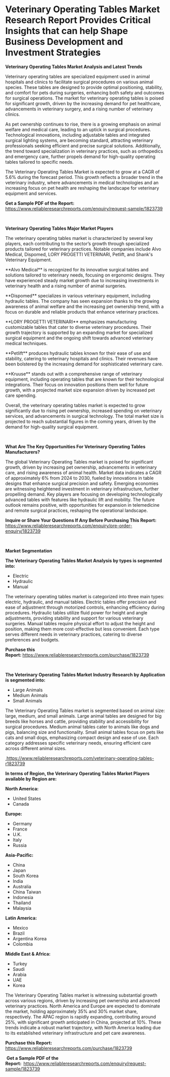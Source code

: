 <p><h1>Veterinary Operating Tables Market Research Report Provides Critical Insights that can help Shape Business Development and Investment Strategies</h1></p><p><strong>Veterinary Operating Tables Market Analysis and Latest Trends</strong></p>
<p><p>Veterinary operating tables are specialized equipment used in animal hospitals and clinics to facilitate surgical procedures on various animal species. These tables are designed to provide optimal positioning, stability, and comfort for pets during surgeries, enhancing both safety and outcomes for surgical operations. The market for veterinary operating tables is poised for significant growth, driven by the increasing demand for pet healthcare, advancements in veterinary surgery, and a rising number of veterinary clinics.</p><p>As pet ownership continues to rise, there is a growing emphasis on animal welfare and medical care, leading to an uptick in surgical procedures. Technological innovations, including adjustable tables and integrated surgical lighting systems, are becoming standard, attracting veterinary professionals seeking efficient and precise surgical solutions. Additionally, the trend toward specialization in veterinary practices, such as orthopedics and emergency care, further propels demand for high-quality operating tables tailored to specific needs.</p><p>The Veterinary Operating Tables Market is expected to grow at a CAGR of 5.6% during the forecast period. This growth reflects a broader trend in the veterinary industry, where advancements in medical technologies and an increasing focus on pet health are reshaping the landscape for veterinary equipment and services.</p></p>
<p><strong>Get a Sample PDF of the Report:&nbsp;</strong> <a href="https://www.reliableresearchreports.com/enquiry/request-sample/1823739?utm_campaign=3020&utm_medium=2&utm_source=Github&utm_content=ia&utm_term=13042025&utm_id=veterinary-operating-tables">https://www.reliableresearchreports.com/enquiry/request-sample/1823739</a></p>
<p>&nbsp;</p>
<p><strong>Veterinary Operating Tables Major Market Players</strong></p>
<p><p>The veterinary operating tables market is characterized by several key players, each contributing to the sector’s growth through specialized products tailored for veterinary practices. Notable companies include Alvo Medical, Dispomed, LORY PROGETTI VETERINARI, Petlift, and Shank's Veterinary Equipment.</p><p>**Alvo Medical** is recognized for its innovative surgical tables and solutions tailored to veterinary needs, focusing on ergonomic designs. They have experienced steady market growth due to increasing investments in veterinary health and a rising number of animal surgeries.</p><p>**Dispomed** specializes in various veterinary equipment, including hydraulic tables. The company has seen expansion thanks to the growing awareness of animal welfare and the increasing pet ownership trend, with a focus on durable and reliable products that enhance veterinary practices.</p><p>**LORY PROGETTI VETERINARI** emphasizes manufacturing customizable tables that cater to diverse veterinary procedures. Their growth trajectory is supported by an expanding market for specialized surgical equipment and the ongoing shift towards advanced veterinary medical techniques.</p><p>**Petlift** produces hydraulic tables known for their ease of use and stability, catering to veterinary hospitals and clinics. Their revenues have been bolstered by the increasing demand for sophisticated veterinary care.</p><p>**Kruuse** stands out with a comprehensive range of veterinary equipment, including operating tables that are known for their technological integrations. Their focus on innovation positions them well for future growth, with a projected market size expansion driven by increased pet care spending.</p><p>Overall, the veterinary operating tables market is expected to grow significantly due to rising pet ownership, increased spending on veterinary services, and advancements in surgical technology. The total market size is projected to reach substantial figures in the coming years, driven by the demand for high-quality surgical equipment.</p></p>
<p>&nbsp;</p>
<p><strong>What Are The Key Opportunities For Veterinary Operating Tables Manufacturers?</strong></p>
<p><p>The global Veterinary Operating Tables market is poised for significant growth, driven by increasing pet ownership, advancements in veterinary care, and rising awareness of animal health. Market data indicates a CAGR of approximately 6% from 2024 to 2030, fueled by innovations in table designs that enhance surgical precision and safety. Emerging economies are witnessing heightened investment in veterinary infrastructure, further propelling demand. Key players are focusing on developing technologically advanced tables with features like hydraulic lift and mobility. The future outlook remains positive, with opportunities for expansion in telemedicine and remote surgical practices, reshaping the operational landscape.</p></p>
<p><strong>Inquire or Share Your Questions If Any Before Purchasing This Report:</strong> <a href="https://www.reliableresearchreports.com/enquiry/pre-order-enquiry/1823739?utm_campaign=3020&utm_medium=2&utm_source=Github&utm_content=ia&utm_term=13042025&utm_id=veterinary-operating-tables">https://www.reliableresearchreports.com/enquiry/pre-order-enquiry/1823739</a></p>
<p>&nbsp;</p>
<p><strong>Market Segmentation</strong></p>
<p><strong>The Veterinary Operating Tables Market Analysis by types is segmented into:</strong></p>
<p><ul><li>Electric</li><li>Hydraulic</li><li>Manual</li></ul></p>
<p><p>The veterinary operating tables market is categorized into three main types: electric, hydraulic, and manual tables. Electric tables offer precision and ease of adjustment through motorized controls, enhancing efficiency during procedures. Hydraulic tables utilize fluid power for height and angle adjustments, providing stability and support for various veterinary surgeries. Manual tables require physical effort to adjust the height and position, making them more cost-effective but less convenient. Each type serves different needs in veterinary practices, catering to diverse preferences and budgets.</p></p>
<p><strong>Purchase this Report:&nbsp;</strong><a href="https://www.reliableresearchreports.com/purchase/1823739?utm_campaign=3020&utm_medium=2&utm_source=Github&utm_content=ia&utm_term=13042025&utm_id=veterinary-operating-tables">https://www.reliableresearchreports.com/purchase/1823739</a></p>
<p>&nbsp;</p>
<p><strong>The Veterinary Operating Tables Market Industry Research by Application is segmented into:</strong></p>
<p><ul><li>Large Animals</li><li>Medium Animals</li><li>Small Animals</li></ul></p>
<p><p>The Veterinary Operating Tables market is segmented based on animal size: large, medium, and small animals. Large animal tables are designed for big breeds like horses and cattle, providing stability and accessibility for surgical procedures. Medium animal tables cater to animals like dogs and pigs, balancing size and functionality. Small animal tables focus on pets like cats and small dogs, emphasizing compact design and ease of use. Each category addresses specific veterinary needs, ensuring efficient care across different animal sizes.</p></p>
<p><a href="https://www.reliableresearchreports.com/veterinary-operating-tables-r1823739?utm_campaign=3020&utm_medium=2&utm_source=Github&utm_content=ia&utm_term=13042025&utm_id=veterinary-operating-tables">&nbsp;https://www.reliableresearchreports.com/veterinary-operating-tables-r1823739</a></p>
<p><strong>In terms of Region, the Veterinary Operating Tables Market Players available by Region are:</strong></p>
<p>
    <p> <strong> North America: </strong>
        <ul>
            <li>United States</li>
            <li>Canada</li>
        </ul>
        </p> 
    <p> <strong> Europe: </strong>
        <ul>
            <li>Germany</li>
            <li>France</li>
            <li>U.K.</li>
            <li>Italy</li>
            <li>Russia</li>
        </ul>
        </p> 
    <p> <strong> Asia-Pacific: </strong>
        <ul>
            <li>China</li>
            <li>Japan</li>
            <li>South Korea</li>
            <li>India</li>
            <li>Australia</li>
            <li>China Taiwan</li>
            <li>Indonesia</li>
            <li>Thailand</li>
            <li>Malaysia</li>
        </ul>
        </p> 
    <p> <strong> Latin America: </strong>
        <ul>
            <li>Mexico</li>
            <li>Brazil</li>
            <li>Argentina Korea</li>
            <li>Colombia</li>
        </ul>
        </p> 
    <p> <strong> Middle East & Africa: </strong>
        <ul>
            <li>Turkey</li>
            <li>Saudi</li>
            <li>Arabia</li>
            <li>UAE</li>
            <li>Korea</li>
        </ul>
    </p>
    </p>
<p><p>The Veterinary Operating Tables market is witnessing substantial growth across various regions, driven by increasing pet ownership and advanced veterinary practices. North America and Europe are expected to dominate the market, holding approximately 35% and 30% market share, respectively. The APAC region is rapidly expanding, contributing around 25%, with significant growth anticipated in China, projected at 10%. These trends indicate a robust market trajectory, with North America leading due to its established veterinary infrastructure and pet care awareness.</p></p>
<p><strong>Purchase this Report: </strong><a href="https://www.reliableresearchreports.com/purchase/1823739?utm_campaign=3020&utm_medium=2&utm_source=Github&utm_content=ia&utm_term=13042025&utm_id=veterinary-operating-tables">https://www.reliableresearchreports.com/purchase/1823739</a></p>
<p>&nbsp;<strong>Get a Sample PDF of the Report:&nbsp;&nbsp;</strong><a href="https://www.reliableresearchreports.com/enquiry/request-sample/1823739?utm_campaign=3020&utm_medium=2&utm_source=Github&utm_content=ia&utm_term=13042025&utm_id=veterinary-operating-tables">https://www.reliableresearchreports.com/enquiry/request-sample/1823739</a></p>
<p><strong></strong></p>
<p><p></p><p></p><p></p></p>